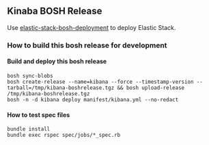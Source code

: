 ## Kinaba BOSH Release

Use [elastic-stack-bosh-deployment](https://github.com/bosh-elastic-stack/elastic-stack-bosh-deployment) to deploy Elastic Stack.

### How to build this bosh release for development

#### Build and deploy this bosh release

```
bosh sync-blobs
bosh create-release --name=kibana --force --timestamp-version --tarball=/tmp/kibana-boshrelease.tgz && bosh upload-release /tmp/kibana-boshrelease.tgz
bosh -n -d kibana deploy manifest/kibana.yml --no-redact
```

#### How to test spec files

```
bundle install
bundle exec rspec spec/jobs/*_spec.rb
```